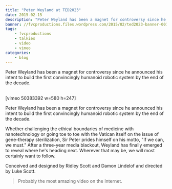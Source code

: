 ```yaml
---
title: "Peter Weyland at TED2023"
date: 2015-02-15
description: "Peter Weyland has been a magnet for controversy since he announced his intent to build the first convincingly humanoid robotic system by the end of the decade."
banner: //fvcproductions.files.wordpress.com/2015/02/ted2023-banner-001.jpg?w=1024&h=436&crop=1
tags:
    - fvcproductions
    - talkies
    - video
    - vimeo
categories:
    - blog
---
```


Peter Weyland has been a magnet for controversy since he announced his intent to build the first convincingly humanoid robotic system by the end of the decade.

\
\[vimeo 50383392 w=580 h=247\]

Peter Weyland has been a magnet for controversy since he announced his intent to build the first convincingly humanoid robotic system by the end of the decade.

Whether challenging the ethical boundaries of medicine with nanotechnology or going toe to toe with the Vatican itself on the issue of gene-therapy sterilization, Sir Peter prides himself on his motto, "If we can, we must." After a three-year media blackout, Weyland has finally emerged to reveal where he's heading next. Wherever that may be, we will most certainly want to follow.

Conceived and designed by Ridley Scott and Damon Lindelof and directed by Luke Scott.

> Probably the most amazing video on the Internet.
